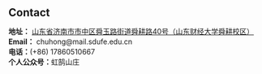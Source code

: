 <h1 id="contact"></h1>

<h2 style="margin: 30px 0px 10px;">Contact</h2>

<p><strong>地址：</strong> <a href="https://ditu.amap.com/search?id=B021301D6C&city=370103&geoobj=114.772552%7C38.902837%7C119.414798%7C41.015289&query_type=IDQ&query=%E5%B1%B1%E4%B8%9C%E8%B4%A2%E7%BB%8F%E5%A4%A7%E5%AD%A6%E8%88%9C%E8%80%95%E6%A0%A1%E5%8C%BA&zoom=8.28">山东省济南市市中区舜玉路街道舜耕路40号（山东财经大学舜耕校区）</a>
<br />
<strong>Email：</strong> <email>chuhong@mail.sdufe.edu.cn</email>
<br />
<strong>电话：</strong>(+86) 17860510667
<br />
<strong>个人公众号：</strong>虹鹄山庄 </p>
